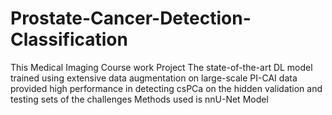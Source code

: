 # Prostate-Cancer-Detection-Classification
This Medical Imaging Course work Project
The state-of-the-art DL model trained using extensive data augmentation on large-scale PI-CAI data provided high performance in detecting csPCa on the hidden validation and testing sets of the challenges 
Methods used is nnU-Net Model

